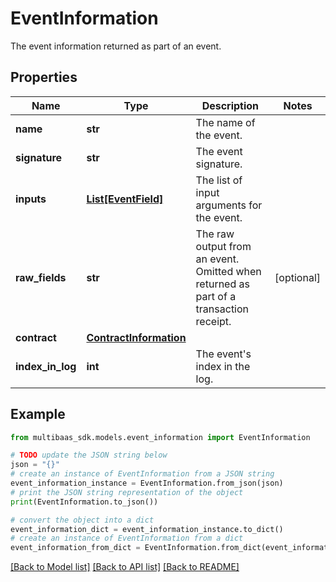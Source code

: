 # EventInformation

The event information returned as part of an event.

## Properties

Name | Type | Description | Notes
------------ | ------------- | ------------- | -------------
**name** | **str** | The name of the event. | 
**signature** | **str** | The event signature. | 
**inputs** | [**List[EventField]**](EventField.md) | The list of input arguments for the event. | 
**raw_fields** | **str** | The raw output from an event. Omitted when returned as part of a transaction receipt. | [optional] 
**contract** | [**ContractInformation**](ContractInformation.md) |  | 
**index_in_log** | **int** | The event&#39;s index in the log. | 

## Example

```python
from multibaas_sdk.models.event_information import EventInformation

# TODO update the JSON string below
json = "{}"
# create an instance of EventInformation from a JSON string
event_information_instance = EventInformation.from_json(json)
# print the JSON string representation of the object
print(EventInformation.to_json())

# convert the object into a dict
event_information_dict = event_information_instance.to_dict()
# create an instance of EventInformation from a dict
event_information_from_dict = EventInformation.from_dict(event_information_dict)
```
[[Back to Model list]](../README.md#documentation-for-models) [[Back to API list]](../README.md#documentation-for-api-endpoints) [[Back to README]](../README.md)


